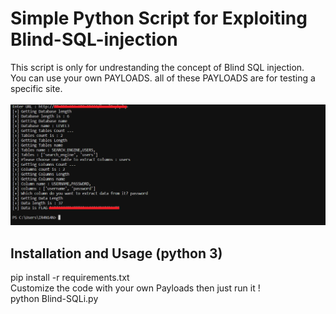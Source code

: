 # Simple Python Script for Exploiting Blind-SQL-injection

This script is only for undrestanding the concept of Blind SQL injection.<br />
You can use your own PAYLOADS. all of these PAYLOADS are for testing a specific site.<br /><br />
![alt text](https://raw.githubusercontent.com/IR4N14N/Blind-SQL-injection/main/SQLi-Test.png)
<h2>Installation and Usage (python 3)</h2>
pip install -r requirements.txt <br />
Customize the code with your own Payloads then just run it !<br />
python Blind-SQLi.py <br />
